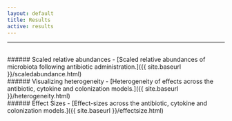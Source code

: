 ```yaml
---
layout: default
title: Results
active: results
---
```

---
<br/>
###### Scaled relative abundances
- [Scaled relative abundances of microbiota following antibiotic administration.]({{ site.baseurl }}/scaledabundance.html)  
<br/>
###### Visualizing heterogeneity
- [Heterogeneity of effects across the antibiotic, cytokine and colonization models.]({{ site.baseurl }}/heterogeneity.html)  
<br/>
###### Effect Sizes
- [Effect-sizes across the antibiotic, cytokine and colonization models.]({{ site.baseurl }}/effectsize.html)  
<br/>
